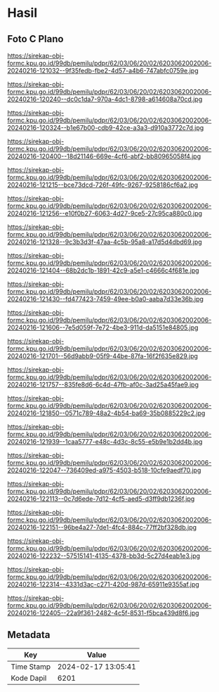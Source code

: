 # Hasil

## Foto C Plano

https://sirekap-obj-formc.kpu.go.id/99db/pemilu/pdpr/62/03/06/20/02/6203062002006-20240216-121032--9f35fedb-fbe2-4d57-a4b6-747abfc0759e.jpg

https://sirekap-obj-formc.kpu.go.id/99db/pemilu/pdpr/62/03/06/20/02/6203062002006-20240216-120240--dc0c1da7-970a-4dc1-8798-a614608a70cd.jpg

https://sirekap-obj-formc.kpu.go.id/99db/pemilu/pdpr/62/03/06/20/02/6203062002006-20240216-120324--b1e67b00-cdb9-42ce-a3a3-d910a3772c7d.jpg

https://sirekap-obj-formc.kpu.go.id/99db/pemilu/pdpr/62/03/06/20/02/6203062002006-20240216-120400--18d21146-669e-4cf6-abf2-bb80965058f4.jpg

https://sirekap-obj-formc.kpu.go.id/99db/pemilu/pdpr/62/03/06/20/02/6203062002006-20240216-121215--bce73dcd-726f-49fc-9267-9258186cf6a2.jpg

https://sirekap-obj-formc.kpu.go.id/99db/pemilu/pdpr/62/03/06/20/02/6203062002006-20240216-121256--e10f0b27-6063-4d27-9ce5-27c95ca880c0.jpg

https://sirekap-obj-formc.kpu.go.id/99db/pemilu/pdpr/62/03/06/20/02/6203062002006-20240216-121328--9c3b3d3f-47aa-4c5b-95a8-a17d5d4dbd69.jpg

https://sirekap-obj-formc.kpu.go.id/99db/pemilu/pdpr/62/03/06/20/02/6203062002006-20240216-121404--68b2dc1b-1891-42c9-a5e1-c4666c4f681e.jpg

https://sirekap-obj-formc.kpu.go.id/99db/pemilu/pdpr/62/03/06/20/02/6203062002006-20240216-121430--fd477423-7459-49ee-b0a0-aaba7d33e36b.jpg

https://sirekap-obj-formc.kpu.go.id/99db/pemilu/pdpr/62/03/06/20/02/6203062002006-20240216-121606--7e5d059f-7e72-4be3-911d-da5151e84805.jpg

https://sirekap-obj-formc.kpu.go.id/99db/pemilu/pdpr/62/03/06/20/02/6203062002006-20240216-121701--56d9abb9-05f9-44be-87fa-16f2f635e829.jpg

https://sirekap-obj-formc.kpu.go.id/99db/pemilu/pdpr/62/03/06/20/02/6203062002006-20240216-121757--835fe8d6-6c4d-47fb-af0c-3ad25a45fae9.jpg

https://sirekap-obj-formc.kpu.go.id/99db/pemilu/pdpr/62/03/06/20/02/6203062002006-20240216-121850--0571c789-48a2-4b54-ba69-35b0885229c2.jpg

https://sirekap-obj-formc.kpu.go.id/99db/pemilu/pdpr/62/03/06/20/02/6203062002006-20240216-121939--1caa5777-e48c-4d3c-8c55-e5b9e1b2dd4b.jpg

https://sirekap-obj-formc.kpu.go.id/99db/pemilu/pdpr/62/03/06/20/02/6203062002006-20240216-122047--736409ed-a975-4503-b518-10cfe9aedf70.jpg

https://sirekap-obj-formc.kpu.go.id/99db/pemilu/pdpr/62/03/06/20/02/6203062002006-20240216-122113--0c7d6ede-7d12-4cf5-aed5-d3ff9db1236f.jpg

https://sirekap-obj-formc.kpu.go.id/99db/pemilu/pdpr/62/03/06/20/02/6203062002006-20240216-122151--96be4a27-7de1-4fc4-884c-77ff2bf328db.jpg

https://sirekap-obj-formc.kpu.go.id/99db/pemilu/pdpr/62/03/06/20/02/6203062002006-20240216-122232--57515141-4135-4378-bb3d-5c27d4eab1e3.jpg

https://sirekap-obj-formc.kpu.go.id/99db/pemilu/pdpr/62/03/06/20/02/6203062002006-20240216-122314--4331d3ac-c271-420d-987d-65911e9355af.jpg

https://sirekap-obj-formc.kpu.go.id/99db/pemilu/pdpr/62/03/06/20/02/6203062002006-20240216-122405--22a9f361-2482-4c5f-8531-f5bca439d8f6.jpg


## Metadata

| Key        | Value               |
| ---------- | ------------------- |
| Time Stamp | 2024-02-17 13:05:41 |
| Kode Dapil | 6201                |



